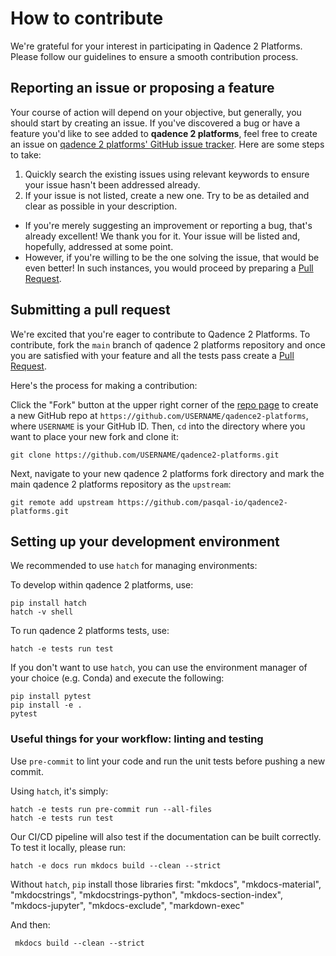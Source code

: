 # How to contribute

We're grateful for your interest in participating in Qadence 2 Platforms. Please follow our guidelines to ensure a smooth contribution process.

## Reporting an issue or proposing a feature

Your course of action will depend on your objective, but generally, you should start by creating an issue. If you've discovered a bug or have a feature you'd like to see added to **qadence 2 platforms**, feel free to create an issue on [qadence 2 platforms' GitHub issue tracker](https://github.com/pasqal-io/qadence2-platforms/issues). Here are some steps to take:

1. Quickly search the existing issues using relevant keywords to ensure your issue hasn't been addressed already.
2. If your issue is not listed, create a new one. Try to be as detailed and clear as possible in your description.

- If you're merely suggesting an improvement or reporting a bug, that's already excellent! We thank you for it. Your issue will be listed and, hopefully, addressed at some point.
- However, if you're willing to be the one solving the issue, that would be even better! In such instances, you would proceed by preparing a [Pull Request](#submitting-a-pull-request).

## Submitting a pull request

We're excited that you're eager to contribute to Qadence 2 Platforms. To contribute, fork the `main` branch of qadence 2 platforms repository and once you are satisfied with your feature and all the tests pass create a [Pull Request](https://github.com/pasqal-io/qadence2-platforms/pulls).

Here's the process for making a contribution:

Click the "Fork" button at the upper right corner of the [repo page](https://github.com/pasqal-io/qadence2-platforms) to create a new GitHub repo at `https://github.com/USERNAME/qadence2-platforms`, where `USERNAME` is your GitHub ID. Then, `cd` into the directory where you want to place your new fork and clone it:

```shell
git clone https://github.com/USERNAME/qadence2-platforms.git
```

Next, navigate to your new qadence 2 platforms fork directory and mark the main qadence 2 platforms repository as the `upstream`:

```shell
git remote add upstream https://github.com/pasqal-io/qadence2-platforms.git
```

## Setting up your development environment

We recommended to use `hatch` for managing environments:

To develop within qadence 2 platforms, use:
```shell
pip install hatch
hatch -v shell
```

To run qadence 2 platforms tests, use:

```shell
hatch -e tests run test
```

If you don't want to use `hatch`, you can use the environment manager of your
choice (e.g. Conda) and execute the following:

```shell
pip install pytest
pip install -e .
pytest
```

### Useful things for your workflow: linting and testing

Use `pre-commit` to lint your code and run the unit tests before pushing a new commit.

Using `hatch`, it's simply:

```shell
hatch -e tests run pre-commit run --all-files
hatch -e tests run test
```

Our CI/CD pipeline will also test if the documentation can be built correctly. To test it locally, please run:

```shell
hatch -e docs run mkdocs build --clean --strict
```

Without `hatch`, `pip` install those libraries first:
"mkdocs",
"mkdocs-material",
"mkdocstrings",
"mkdocstrings-python",
"mkdocs-section-index",
"mkdocs-jupyter",
"mkdocs-exclude",
"markdown-exec"


And then:

```shell
 mkdocs build --clean --strict
```
